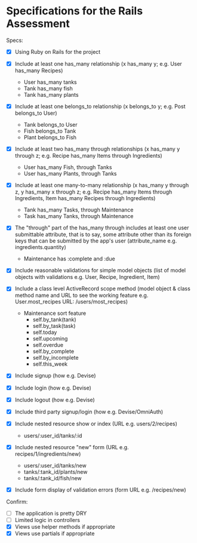# Specifications for the Rails Assessment

Specs:
- [x] Using Ruby on Rails for the project
- [x] Include at least one has_many relationship (x has_many y; e.g. User has_many Recipes)

    - User has_many tanks
    - Tank has_many fish
    - Tank has_many plants
      
- [x] Include at least one belongs_to relationship (x belongs_to y; e.g. Post belongs_to User)

    - Tank belongs_to User
    - Fish belongs_to Tank
    - Plant belongs_to Fish
    
- [x] Include at least two has_many through relationships (x has_many y through z; e.g. Recipe has_many Items through Ingredients)

    - User has_many Fish, through Tanks
    - User has_many Plants, through Tanks
    
- [x] Include at least one many-to-many relationship (x has_many y through z, y has_many x through z; e.g. Recipe has_many Items through Ingredients, Item has_many Recipes through Ingredients)

    - Tank has_many Tasks, through Maintenance
    - Task has_many Tanks, through Maintenance
    
- [x] The "through" part of the has_many through includes at least one user submittable attribute, that is to say, some attribute other than its foreign keys that can be submitted by the app's user (attribute_name e.g. ingredients.quantity)

    - Maintenance has :complete and :due
    
- [x] Include reasonable validations for simple model objects (list of model objects with validations e.g. User, Recipe, Ingredient, Item)
- [x] Include a class level ActiveRecord scope method (model object & class method name and URL to see the working feature e.g. User.most_recipes URL: /users/most_recipes)

    - Maintenance sort feature
        - self.by_tank(tank)
        - self.by_task(task)
        - self.today
        - self.upcoming
        - self.overdue
        - self.by_complete
        - self.by_incomplete
        - self.this_week

- [x] Include signup (how e.g. Devise)
- [x] Include login (how e.g. Devise)
- [x] Include logout (how e.g. Devise)
- [x] Include third party signup/login (how e.g. Devise/OmniAuth)
- [x] Include nested resource show or index (URL e.g. users/2/recipes)

    - users/:user_id/tanks/:id
    
- [x] Include nested resource "new" form (URL e.g. recipes/1/ingredients/new)

    - users/:user_id/tanks/new
    - tanks/:tank_id/plants/new
    - tanks/:tank_id/fish/new
    
- [x] Include form display of validation errors (form URL e.g. /recipes/new)

Confirm:
- [ ] The application is pretty DRY
- [ ] Limited logic in controllers
- [x] Views use helper methods if appropriate
- [x] Views use partials if appropriate